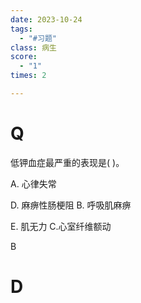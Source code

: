 ```yaml
---
date: 2023-10-24
tags:
  - "#习题"
class: 病生
score:
  - "1"
times: 2

---
```



# Q
低钾血症最严重的表现是( )。

A. 心律失常

D. 麻痹性肠梗阻 B. 呼吸肌麻痹

E. 肌无力 C.心室纤维额动



B





# D